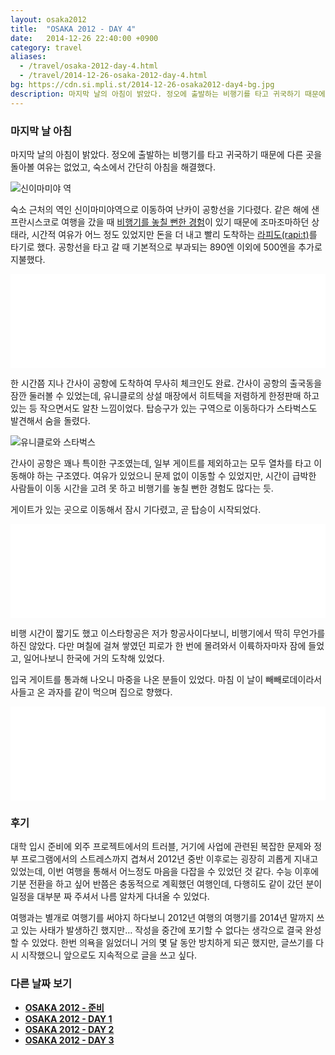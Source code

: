 ```yaml
---
layout: osaka2012
title:  "OSAKA 2012 - DAY 4"
date:   2014-12-26 22:40:00 +0900
category: travel
aliases:
  - /travel/osaka-2012-day-4.html
  - /travel/2014-12-26-osaka-2012-day-4.html
bg: https://cdn.si.mpli.st/2014-12-26-osaka2012-day4-bg.jpg
description: 마지막 날의 아침이 밝았다. 정오에 출발하는 비행기를 타고 귀국하기 때문에 다른 곳을 돌아볼 여유는 없었고, 숙소에서 간단히 아침을 해결했다.
---
```


### 마지막 날 아침

마지막 날의 아침이 밝았다. 정오에 출발하는 비행기를 타고 귀국하기 때문에 다른 곳을 돌아볼 여유는 없었고, 숙소에서 간단히 아침을 해결했다.

![신이마미야 역](https://cdn.si.mpli.st/2014-12-26-osaka2012-day4-shinimamiya.jpg)

숙소 근처의 역인 신이마미야역으로 이동하여 난카이 공항선을 기다렸다. 같은 해에 샌프란시스코로 여행을 갔을 때 [비행기를 놓칠 뻔한 경험](http://premist.fmf.io/2012-google-i-o/1324)이 있기 때문에 조마조마하던 상태라, 시간적 여유가 어느 정도 있었지만 돈을 더 내고 빨리 도착하는 [라피도(rapi:t)](http://www.howto-osaka.com/kr/railway/kix/tokix/rapit.html#kix)를 타기로 했다. 공항선을 타고 갈 때 기본적으로 부과되는 890엔 이외에 500엔을 추가로 지불했다.

<iframe id="fmf-1170" src="//premist.fmf.io/2012-osaka/1170/embed" frameborder="0" style="max-width:1024px;width:100%;"></iframe>

한 시간쯤 지나 간사이 공항에 도착하여 무사히 체크인도 완료. 간사이 공항의 출국동을 잠깐 둘러볼 수 있었는데, 유니클로의 상설 매장에서 히트텍을 저렴하게 한정판매 하고 있는 등 작으면서도 알찬 느낌이었다. 탑승구가 있는 구역으로 이동하다가 스타벅스도 발견해서 숨을 돌렸다.

![유니클로와 스타벅스](https://cdn.si.mpli.st/2014-12-26-osaka2012-day4-kix-starbucks.jpg)

간사이 공항은 꽤나 특이한 구조였는데, 일부 게이트를 제외하고는 모두 열차를 타고 이동해야 하는 구조였다. 여유가 있었으니 문제 없이 이동할 수 있었지만, 시간이 급박한 사람들이 이동 시간을 고려 못 하고 비행기를 놓칠 뻔한 경험도 많다는 듯.

게이트가 있는 곳으로 이동해서 잠시 기다렸고, 곧 탑승이 시작되었다.

<iframe id="fmf-1177" src="//premist.fmf.io/2012-osaka/1177/embed" frameborder="0" style="max-width:1024px;width:100%;"></iframe>

비행 시간이 짧기도 했고 이스타항공은 저가 항공사이다보니, 비행기에서 딱히 무언가를 하진 않았다. 다만 며칠에 걸쳐 쌓였던 피로가 한 번에 몰려와서 이륙하자마자 잠에 들었고, 일어나보니 한국에 거의 도착해 있었다.

입국 게이트를 통과해 나오니 마중을 나온 분들이 있었다. 마침 이 날이 빼빼로데이라서 사들고 온 과자를 같이 먹으며 집으로 향했다.

<iframe id="fmf-1183" src="//premist.fmf.io/2012-osaka/1183/embed" frameborder="0" style="max-width:1024px;width:100%;"></iframe>


### 후기

대학 입시 준비에 외주 프로젝트에서의 트러블, 거기에 사업에 관련된 복잡한 문제와 정부 프로그램에서의 스트레스까지 겹쳐서 2012년 중반 이후로는 굉장히 괴롭게 지내고 있었는데, 이번 여행을 통해서 어느정도 마음을 다잡을 수 있었던 것 같다. 수능 이후에 기분 전환을 하고 싶어 반쯤은 충동적으로 계획했던 여행인데, 다행히도 같이 갔던 분이 일정을 대부분 짜 주셔서 나름 알차게 다녀올 수 있었다.

여행과는 별개로 여행기를 써야지 하다보니 2012년 여행의 여행기를 2014년 말까지 쓰고 있는 사태가 발생하긴 했지만… 작성을 중간에 포기할 수 없다는 생각으로 결국 완성할 수 있었다. 한번 의욕을 잃었더니 거의 몇 달 동안 방치하게 되곤 했지만, 글쓰기를 다시 시작했으니 앞으로도 지속적으로 글을 쓰고 싶다.


### 다른 날짜 보기

- **[OSAKA 2012 - 준비](/travel/osaka-2012.html)**
- **[OSAKA 2012 - DAY 1](/travel/osaka-2012-day-1.html)**
- **[OSAKA 2012 - DAY 2](/travel/osaka-2012-day-2.html)**
- **[OSAKA 2012 - DAY 3](/travel/osaka-2012-day-3.html)**


<script src="https://fmf.io/embed-assets/embed.js"></script>
